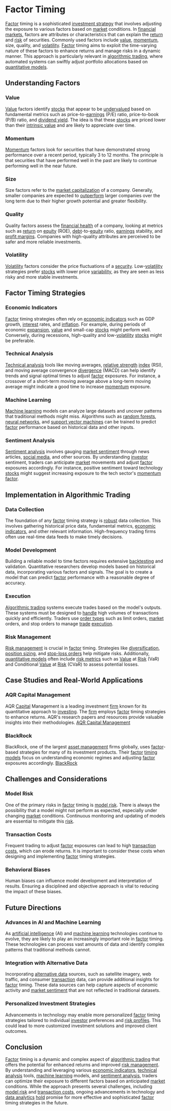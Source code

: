# Factor Timing

[Factor](../f/factor.md) timing is a sophisticated [investment strategy](../i/investment_strategy.md) that involves adjusting the exposure to various factors based on [market](../m/market.md) conditions. In [financial markets](../f/financial_market.md), factors are attributes or characteristics that can explain the [return](../r/return.md) and [risk](../r/risk.md) of securities. Commonly used factors include [value](../v/value.md), [momentum](../m/momentum.md), size, quality, and [volatility](../v/volatility.md). [Factor](../f/factor.md) timing aims to exploit the time-varying nature of these factors to enhance returns and manage risks in a dynamic manner. This approach is particularly relevant in [algorithmic trading](../a/algorithmic_trading.md), where automated systems can swiftly adjust portfolio allocations based on [quantitative models](../q/quantitative_models.md).

## Understanding Factors

### Value
[Value](../v/value.md) factors identify [stocks](../s/stock.md) that appear to be [undervalued](../u/undervalued.md) based on fundamental metrics such as price-to-[earnings](../e/earnings.md) (P/E) ratio, price-to-book (P/B) ratio, and [dividend yield](../d/dividend_yield.md). The idea is that these [stocks](../s/stock.md) are priced lower than their [intrinsic value](../i/intrinsic_value.md) and are likely to appreciate over time.

### Momentum
[Momentum](../m/momentum.md) factors look for securities that have demonstrated strong performance over a recent period, typically 3 to 12 months. The principle is that securities that have performed well in the past are likely to continue performing well in the near future.

### Size
Size factors refer to the [market capitalization](../m/market_capitalization.md) of a company. Generally, smaller companies are expected to [outperform](../o/outperform.md) larger companies over the long term due to their higher growth potential and greater flexibility.

### Quality
Quality factors assess the [financial health](../f/financial_health.md) of a company, looking at metrics such as [return](../r/return.md) on [equity](../e/equity.md) (ROE), [debt](../d/debt.md)-to-[equity](../e/equity.md) ratio, [earnings](../e/earnings.md) stability, and [profit margins](../p/profit_margins_in_trading.md). Companies with high-quality attributes are perceived to be safer and more reliable investments.

### Volatility
[Volatility](../v/volatility.md) factors consider the price fluctuations of a [security](../s/security.md). Low-[volatility](../v/volatility.md) strategies prefer [stocks](../s/stock.md) with lower price [variability](../v/variability.md), as they are seen as less risky and more stable investments.

## Factor Timing Strategies

### Economic Indicators
[Factor](../f/factor.md) timing strategies often rely on [economic indicators](../e/economic_indicators.md) such as GDP growth, [interest](../i/interest.md) rates, and [inflation](../i/inflation.md). For example, during periods of economic [expansion](../e/expansion.md), [value](../v/value.md) and small-cap [stocks](../s/stock.md) might perform well. Conversely, during recessions, high-quality and low-[volatility](../v/volatility.md) [stocks](../s/stock.md) might be preferable.

### Technical Analysis
[Technical analysis](../t/technical_analysis.md) tools like moving averages, [relative strength](../r/relative_strength.md) [index](../i/index_instrument.md) (RSI), and moving average convergence [divergence](../d/divergence.md) (MACD) can help identify trends and signal optimal times to adjust [factor](../f/factor.md) exposures. For instance, a crossover of a short-term moving average above a long-term moving average might indicate a good time to increase [momentum](../m/momentum.md) exposure.

### Machine Learning
[Machine learning](../m/machine_learning.md) models can analyze large datasets and uncover patterns that traditional methods might miss. Algorithms such as [random forests](../r/random_forests_in_trading.md), [neural networks](../n/neural_networks_in_trading.md), and [support vector machines](../s/support_vector_machines_in_trading.md) can be trained to predict [factor](../f/factor.md) performance based on historical data and other inputs.

### Sentiment Analysis
[Sentiment analysis](../s/sentiment_analysis.md) involves gauging [market sentiment](../m/market_sentiment.md) through news articles, [social media](../s/social_media.md), and other sources. By understanding [investor](../i/investor.md) sentiment, traders can anticipate [market](../m/market.md) movements and adjust [factor](../f/factor.md) exposures accordingly. For instance, positive sentiment toward technology [stocks](../s/stock.md) might suggest increasing exposure to the tech sector's [momentum factor](../m/momentum_factor.md).

## Implementation in Algorithmic Trading

### Data Collection
The foundation of any [factor](../f/factor.md) timing strategy is [robust](../r/robust.md) data collection. This involves gathering historical price data, fundamental metrics, [economic indicators](../e/economic_indicators.md), and other relevant information. High-frequency trading firms often use real-time data feeds to make timely decisions.

### Model Development
Building a reliable model to time factors requires extensive [backtesting](../b/backtesting.md) and validation. Quantitative researchers develop models based on historical data, incorporating various factors and signals. The goal is to create a model that can predict [factor](../f/factor.md) performance with a reasonable degree of accuracy.

### Execution
[Algorithmic trading](../a/algorithmic_trading.md) systems execute trades based on the model's outputs. These systems must be designed to [handle](../h/handle.md) high volumes of transactions quickly and efficiently. Traders use [order types](../o/order_types_in_trading.md) such as limit orders, [market](../m/market.md) orders, and stop orders to manage [trade](../t/trade.md) [execution](../e/execution.md).

### Risk Management
[Risk management](../r/risk_management.md) is crucial in [factor](../f/factor.md) timing. Strategies like [diversification](../d/diversification.md), [position sizing](../p/position_sizing.md), and [stop-loss orders](../s/stop-loss_orders.md) help mitigate risks. Additionally, [quantitative models](../q/quantitative_models.md) often include [risk metrics](../r/risk_metrics.md) such as [Value](../v/value.md) at [Risk](../r/risk.md) (VaR) and Conditional [Value](../v/value.md) at [Risk](../r/risk.md) (CVaR) to assess potential losses.

## Case Studies and Real-World Applications

### AQR Capital Management
AQR [Capital](../c/capital.md) Management is a leading investment [firm](../f/firm.md) known for its quantitative approach to [investing](../i/investing.md). The [firm](../f/firm.md) employs [factor](../f/factor.md) timing strategies to enhance returns. AQR's research papers and resources provide valuable insights into their methodologies. [AQR Capital Management](https://www.aqr.com/)

### BlackRock
BlackRock, one of the largest [asset management](../a/asset_management.md) firms globally, uses [factor](../f/factor.md)-based strategies for many of its investment products. Their [factor](../f/factor.md) [timing models](../t/timing_models.md) focus on understanding economic regimes and adjusting [factor](../f/factor.md) exposures accordingly. [BlackRock](https://www.blackrock.com/)

## Challenges and Considerations

### Model Risk
One of the primary risks in [factor](../f/factor.md) timing is [model risk](../m/model_risk.md). There is always the possibility that a model might not perform as expected, especially under changing [market](../m/market.md) conditions. Continuous monitoring and updating of models are essential to mitigate this [risk](../r/risk.md).

### Transaction Costs
Frequent trading to adjust [factor](../f/factor.md) exposures can lead to high [transaction costs](../t/transaction_costs.md), which can erode returns. It is important to consider these costs when designing and implementing [factor](../f/factor.md) timing strategies.

### Behavioral Biases
Human biases can influence model development and interpretation of results. Ensuring a disciplined and objective approach is vital to reducing the impact of these biases.

## Future Directions

### Advances in AI and Machine Learning
As [artificial intelligence](../a/artificial_intelligence_in_trading.md) (AI) and [machine learning](../m/machine_learning.md) technologies continue to evolve, they are likely to play an increasingly important role in [factor](../f/factor.md) timing. These technologies can process vast amounts of data and identify complex patterns that traditional methods cannot.

### Integration with Alternative Data
Incorporating [alternative data](../a/alternative_data.md) sources, such as satellite imagery, web traffic, and consumer [transaction](../t/transaction.md) data, can provide additional insights for [factor](../f/factor.md) timing. These data sources can help capture aspects of economic activity and [market sentiment](../m/market_sentiment.md) that are not reflected in traditional datasets.

### Personalized Investment Strategies
Advancements in technology may enable more personalized [factor](../f/factor.md) timing strategies tailored to individual [investor](../i/investor.md) preferences and [risk profiles](../r/risk_profiles.md). This could lead to more customized investment solutions and improved client outcomes.

## Conclusion

[Factor](../f/factor.md) timing is a dynamic and complex aspect of [algorithmic trading](../a/algorithmic_trading.md) that offers the potential for enhanced returns and improved [risk management](../r/risk_management.md). By understanding and leveraging various [economic indicators](../e/economic_indicators.md), [technical analysis](../t/technical_analysis.md) tools, [machine learning](../m/machine_learning.md) models, and [sentiment analysis](../s/sentiment_analysis.md), traders can optimize their exposure to different factors based on anticipated [market](../m/market.md) conditions. While the approach presents several challenges, including [model risk](../m/model_risk.md) and [transaction costs](../t/transaction_costs.md), ongoing advancements in technology and [data analytics](../d/data_analytics.md) [hold](../h/hold.md) promise for more effective and sophisticated [factor](../f/factor.md) timing strategies in the future.
